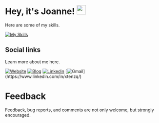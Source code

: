 <h1>
  Hey, it's Joanne!
  <img src="https://media.giphy.com/media/hvRJCLFzcasrR4ia7z/giphy.gif" width="30px"/>
</h1>


Here are some of my skills. 

[![My Skills](https://skillicons.dev/icons?i=cpp,c,cs,java,py,tensorflow,pytorch,php,js,jquery,html,css,git,latex,github,jenkins,firebase,androidstudio,raspberrypi,linux&perline=20)](https://skillicons.dev)


## Social links

Learn more about me here. 

[![Website](https://img.shields.io/badge/Website-4FC08D?style=for-the-badge&logo=githubpages&logoColor=white)](https://joannechiao18.github.io/)
[![Blog](https://img.shields.io/badge/blog-FFA500?style=for-the-badge&logo=rss&logoColor=white)](https://joannechiao18.github.io/)
[![Linkedin](https://img.shields.io/badge/linkedin-0077B5?style=for-the-badge&logo=linkedin&logoColor=white)](https://www.linkedin.com/in/xtenzq/)
[![Gmail](https://img.shields.io/badge/gmail-%23D14836.svg?&style=for-the-badge&logo=gmail&logoColor=white")](https://www.linkedin.com/in/xtenzq/)

# Feedback
Feedback, bug reports, and comments are not only welcome, but strongly encouraged. 


